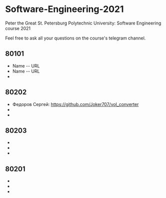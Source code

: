 # Software-Engineering-2021
Peter the Great St. Petersburg Polytechnic University: Software Engineering course 2021

Feel free to ask all your questions on the course's telegram channel.

## 80101

- Name -- URL
- Name -- URL
-

## 80202

- Федоров Сергей: https://github.com/Joker707/vol_converter
-
-

## 80203

-
-
-

## 80201

-
-
-
